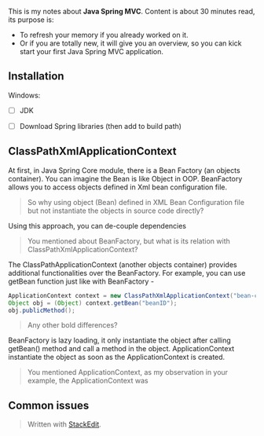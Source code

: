 This is my notes about **Java Spring MVC**. 
Content is about 30 minutes read, its purpose is:
- To refresh your memory if you already worked on it. 
- Or if you are totally new, it will give you an overview, so you can kick start your first Java Spring MVC application.

## Installation
Windows:
 - [ ] JDK
 - [ ] Download Spring libraries (then add to build path)


## ClassPathXmlApplicationContext

At first, in Java Spring Core module, there is a  Bean Factory (an objects container). You can imagine the Bean is like Object in OOP. BeanFactory allows you to access objects defined in Xml bean configuration file. 

> So why using object (Bean) defined in XML Bean Configuration file but not instantiate the objects in source code directly?

Using this approach, you can de-couple dependencies 

> You mentioned about BeanFactory, but what is its relation with ClassPathXmlApplicationContext?

The ClassPathApplicationContext (another objects container) provides additional functionalities over the BeanFactory. For example, you can use getBean function just like with BeanFactory -
``` java
ApplicationContext context = new ClassPathXmlApplicationContext("bean-config.xml");
Object obj = (Object) context.getBean("beanID");
obj.publicMethod();
```
> Any other bold differences?

BeanFactory is lazy loading, it only instantiate the object after calling getBean() method and call a method in the object.
ApplicationContext instantiate the object as soon as the ApplicationContext is created.

> You mentioned ApplicationContext, as my observation in your example, the ApplicationContext was 

## Common issues

> Written with [StackEdit](https://stackedit.io/).
<!--stackedit_data:
eyJoaXN0b3J5IjpbLTM5NTExMjI2OSwtMTg2NTAzMTY0NCwtMT
E5NjcxNDczNiwtODYwNTcwMDg3LDE0Njk3Mjc5MDhdfQ==
-->